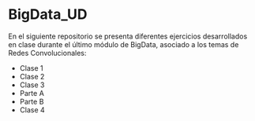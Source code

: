# BigData_UD
En el siguiente repositorio se presenta diferentes ejercicios desarrollados en clase durante el último módulo de BigData, asociado a los temas de Redes Convolucionales:
- Clase 1
- Clase 2
- Clase 3
 - Parte A
 - Parte B
- Clase 4  
